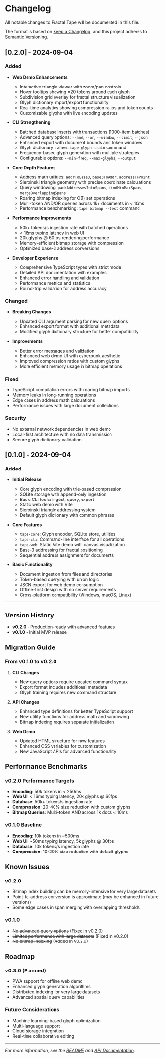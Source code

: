 # Changelog

All notable changes to Fractal Tape will be documented in this file.

The format is based on [Keep a Changelog](https://keepachangelog.com/en/1.0.0/),
and this project adheres to [Semantic Versioning](https://semver.org/spec/v2.0.0.html).

## [0.2.0] - 2024-09-04

### Added
- **Web Demo Enhancements**
  - Interactive triangle viewer with zoom/pan controls
  - Hover tooltips showing ±20 tokens around each glyph
  - Subdivision grid overlay for fractal structure visualization
  - Glyph dictionary import/export functionality
  - Real-time analytics showing compression ratios and token counts
  - Customizable glyphs with live encoding updates

- **CLI Strengthening**
  - Batched database inserts with transactions (1000-item batches)
  - Advanced query options: `--and`, `--or`, `--window`, `--limit`, `--json`
  - Enhanced export with document bounds and token windows
  - Glyph dictionary trainer: `tape glyph-train` command
  - Frequency-based glyph generation with multiple strategies
  - Configurable options: `--min-freq`, `--max-glyphs`, `--output`

- **Core Depth Features**
  - Address math utilities: `addrToBase3`, `base3ToAddr`, `addressToPoint`
  - Sierpinski triangle geometry with precise coordinate calculations
  - Query windowing: `packAddressesIntoSpans`, `findMinMaxSpans`, `mergeOverlappingSpans`
  - Roaring bitmap indexing for O(1) set operations
  - Multi-token AND/OR queries across 1k+ documents in < 10ms
  - Performance benchmarking: `tape bitmap --test` command

- **Performance Improvements**
  - 50k+ tokens/s ingestion rate with batched operations
  - < 16ms typing latency in web UI
  - 20k glyphs @ 60fps rendering performance
  - Memory-efficient bitmap storage with compression
  - Optimized base-3 address conversions

- **Developer Experience**
  - Comprehensive TypeScript types with strict mode
  - Detailed API documentation with examples
  - Enhanced error handling and validation
  - Performance metrics and statistics
  - Round-trip validation for address accuracy

### Changed
- **Breaking Changes**
  - Updated CLI argument parsing for new query options
  - Enhanced export format with additional metadata
  - Modified glyph dictionary structure for better compatibility

- **Improvements**
  - Better error messages and validation
  - Enhanced web demo UI with cyberpunk aesthetic
  - Improved compression ratios with custom glyphs
  - More efficient memory usage in bitmap operations

### Fixed
- TypeScript compilation errors with roaring bitmap imports
- Memory leaks in long-running operations
- Edge cases in address math calculations
- Performance issues with large document collections

### Security
- No external network dependencies in web demo
- Local-first architecture with no data transmission
- Secure glyph dictionary validation

## [0.1.0] - 2024-09-04

### Added
- **Initial Release**
  - Core glyph encoding with trie-based compression
  - SQLite storage with append-only ingestion
  - Basic CLI tools: ingest, query, export
  - Static web demo with Vite
  - Sierpinski triangle addressing system
  - Default glyph dictionary with common phrases

- **Core Features**
  - `tape-core`: Glyph encoder, SQLite store, utilities
  - `tape-cli`: Command-line interface for all operations
  - `tape-web`: Static Vite demo with canvas visualization
  - Base-3 addressing for fractal positioning
  - Sequential address assignment for documents

- **Basic Functionality**
  - Document ingestion from files and directories
  - Token-based querying with union logic
  - JSON export for web demo consumption
  - Offline-first design with no server requirements
  - Cross-platform compatibility (Windows, macOS, Linux)

---

## Version History

- **v0.2.0** - Production-ready with advanced features
- **v0.1.0** - Initial MVP release

## Migration Guide

### From v0.1.0 to v0.2.0

1. **CLI Changes**
   - New query options require updated command syntax
   - Export format includes additional metadata
   - Glyph training requires new command structure

2. **API Changes**
   - Enhanced type definitions for better TypeScript support
   - New utility functions for address math and windowing
   - Bitmap indexing requires separate initialization

3. **Web Demo**
   - Updated HTML structure for new features
   - Enhanced CSS variables for customization
   - New JavaScript APIs for advanced functionality

## Performance Benchmarks

### v0.2.0 Performance Targets
- **Encoding**: 50k tokens in < 250ms
- **Web UI**: < 16ms typing latency, 20k glyphs @ 60fps
- **Database**: 50k+ tokens/s ingestion rate
- **Compression**: 20-40% size reduction with custom glyphs
- **Bitmap Queries**: Multi-token AND across 1k docs < 10ms

### v0.1.0 Baseline
- **Encoding**: 10k tokens in ~500ms
- **Web UI**: ~50ms typing latency, 5k glyphs @ 30fps
- **Database**: 10k tokens/s ingestion rate
- **Compression**: 10-20% size reduction with default glyphs

## Known Issues

### v0.2.0
- Bitmap index building can be memory-intensive for very large datasets
- Point-to-address conversion is approximate (may be enhanced in future versions)
- Some edge cases in span merging with overlapping thresholds

### v0.1.0
- ~~No advanced query options~~ (Fixed in v0.2.0)
- ~~Limited performance with large datasets~~ (Fixed in v0.2.0)
- ~~No bitmap indexing~~ (Added in v0.2.0)

## Roadmap

### v0.3.0 (Planned)
- PWA support for offline web demo
- Enhanced glyph generation algorithms
- Distributed indexing for very large datasets
- Advanced spatial query capabilities

### Future Considerations
- Machine learning-based glyph optimization
- Multi-language support
- Cloud storage integration
- Real-time collaborative editing

---

*For more information, see the [README](README.md) and [API Documentation](docs/api.md).*
